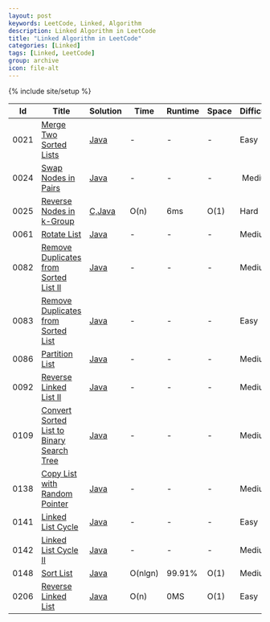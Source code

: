 ```yaml
---
layout: post
keywords: LeetCode, Linked, Algorithm
description: Linked Algorithm in LeetCode
title: "Linked Algorithm in LeetCode"
categories: [Linked]
tags: [Linked, LeetCode]
group: archive
icon: file-alt
---
```

{% include site/setup %}

|Id  | Title  | Solution   | Time | Runtime |  Space | Difficulty  | Catagory|
 ------------ | ------------ | ------------ | ------------ | ------------ | ------------ | ------------ | ------------
|0021|[Merge Two Sorted Lists](https://leetcode.com/problems/merge-two-sorted-lists/) | [Java](https://e.srl/leetcode-21/)  | - |-| - |  Easy |Linked|
|0024|[Swap Nodes in Pairs](https://leetcode.com/problems/swap-nodes-in-pairs/) | [Java](https://e.srl/leetcode-24/)  | - |-| - |  Medium |Linked|
|0025|[Reverse Nodes in k-Group](https://leetcode.com/problems/reverse-nodes-in-k-group) | [C,Java](https://e.srl/leetcode-25/)  | O(n) |6ms| O(1)  |  Hard |Linked|
|0061|[Rotate List](https://leetcode.com/problems/rotate-list/) | [Java](https://e.srl/leetcode-61/)  |-|-|-|  Medium |Linked|
|0082|[Remove Duplicates from Sorted List II](https://leetcode.com/problems/remove-duplicates-from-sorted-list-ii) | [Java](https://e.srl/leetcode-82/)  |-|-|-|  Medium |Linked|
|0083|[Remove Duplicates from Sorted List](https://leetcode.com/problems/remove-duplicates-from-sorted-list/) | [Java](https://e.srl/leetcode-83/)  |-|-|-|  Easy |Linked|
|0086|[Partition List](https://leetcode.com/problems/partition-list/) | [Java](https://e.srl/leetcode-86/)  |-|-|-|  Medium |Linked|
|0092|[Reverse Linked List II](https://leetcode.com/problems/reverse-linked-list-ii) | [Java](https://e.srl/leetcode-92/)  |-|-|-|  Medium |Linked|
|0109|[Convert Sorted List to Binary Search Tree](https://leetcode.com/problems/convert-sorted-list-to-binary-search-tree) | [Java](https://e.srl/leetcode-109/)  |-|-|-|  Medium |Linked|
|0138|[Copy List with Random Pointer](https://leetcode.com/problems/copy-list-with-random-pointer) | [Java](https://e.srl/leetcode-138/)  |-|-|-|  Medium |Linked|
|0141|[Linked List Cycle](https://leetcode.com/problems/linked-list-cycle/) | [Java](https://e.srl/leetcode-141/)  |-|-|-|  Easy |Linked|
|0142|[Linked List Cycle II](https://leetcode.com/problems/linked-list-cycle-ii/) | [Java](https://e.srl/leetcode-142/)  |-|-|-|  Medium |Linked|
|0148|[Sort List](https://leetcode.com/problems/sort-list/) | [Java](https://e.srl/leetcode-148/)  | O(nlgn) |99.91%| O(1)  |  Medium |Linked|
|0206|[Reverse Linked List](https://leetcode.com/problems/reverse-linked-list) | [Java](https://e.srl/leetcode-206/)  | O(n) |0MS| O(1)  |  Easy |Linked|







